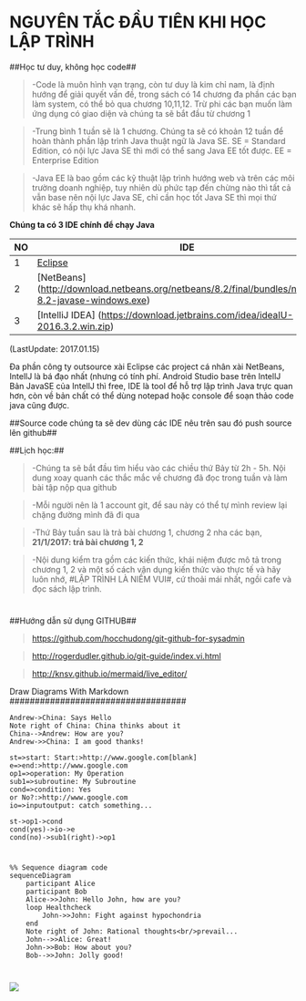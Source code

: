 NGUYÊN TẮC ĐẦU TIÊN KHI HỌC LẬP TRÌNH
=====================================
##Học tư duy, không học code##
> -Code là muôn hình vạn trạng, còn tư duy là kim chỉ nam, là định hướng để giải quyết vấn đề, trong sách có 14 chương
đa phần các bạn làm system, có thể bỏ qua chương 10,11,12. Trừ phi các bạn muốn làm ứng dụng có giao diện và chúng ta sẽ bắt đầu từ chương 1

> -Trung bình 1 tuần sẽ là 1 chương. Chúng ta sẽ có khoản 12 tuần để hoàn thành phần lập trình Java
thuật ngữ là Java SE. SE = Standard Edition, có nội lực Java SE thì mới có thể sang Java EE tốt được. EE = Enterprise Edition

> -Java EE là bao gồm các kỹ thuật lập trình hướng web và trên các môi trường doanh nghiệp, tuy nhiên dù phức tạp đến chừng nào thì tất cả vẫn base nên nội lực Java SE, chỉ cần học tốt Java SE thì mọi thứ khác sẽ hấp thụ khá nhanh.


**Chúng ta có 3 IDE chính để chạy Java**

NO | IDE             
---|-----------------
 1 |[Eclipse](https://eclipse.org/downloads/download.php?file=/technology/epp/downloads/release/neon/2/eclipse-java-neon-2-win32-x86_64.zip)      
 2 |[NetBeans] (http://download.netbeans.org/netbeans/8.2/final/bundles/netbeans-8.2-javase-windows.exe)
 3 |[IntelliJ IDEA] (https://download.jetbrains.com/idea/ideaIU-2016.3.2.win.zip)
(LastUpdate: 2017.01.15)

Đa phần công ty outsource xài Eclipse các project cá nhân xài NetBeans, IntellJ là bá đạo nhất (nhưng có tính phí. Android Studio base trên IntellJ
Bản JavaSE của IntellJ thì free, IDE là tool để hỗ trợ lập trình Java trực quan hơn, còn về bản chất có thể dùng notepad hoặc console để soạn thảo code java cũng được.

##Source code chúng ta sẽ dev dùng các IDE nêu trên sau đó push source lên github##


##Lịch học:##
> -Chúng ta sẽ bắt đầu tìm hiểu vào các chiều thứ Bảy từ 2h - 5h. Nội dung xoay quanh các thắc mắc về chương đã đọc trong tuần và làm bài tập
nộp qua github


> -Mỗi người nên là 1 account git, để sau này có thể tự mình review lại chặng đường mình đã đi qua

> -Thứ Bảy tuần sau là trả bài chương 1, chương 2 nha các bạn,  **21/1/2017: trả bài chương 1, 2**

> -Nội dung kiểm tra gồm các kiến thức, khái niệm được mô tả trong chương 1, 2 và một số cách vận dụng kiến thức vào thực tế và hãy luôn nhớ, #LẬP TRÌNH LÀ NIỀM VUI#, cứ thoải mái nhất, ngồi cafe và đọc sách lập trình.
#

##Hướng dẫn sử dụng GITHUB##
> https://github.com/hocchudong/git-github-for-sysadmin

> http://rogerdudler.github.io/git-guide/index.vi.html

> http://knsv.github.io/mermaid/live_editor/


Draw Diagrams With Markdown
###################################
```sequence
Andrew->China: Says Hello
Note right of China: China thinks about it
China-->Andrew: How are you?
Andrew->>China: I am good thanks!
```

```flow
st=>start: Start:>http://www.google.com[blank]
e=>end:>http://www.google.com
op1=>operation: My Operation
sub1=>subroutine: My Subroutine
cond=>condition: Yes
or No?:>http://www.google.com
io=>inputoutput: catch something...

st->op1->cond
cond(yes)->io->e
cond(no)->sub1(right)->op1
```
#
```
%% Sequence diagram code
sequenceDiagram
    participant Alice
    participant Bob
    Alice->>John: Hello John, how are you?
    loop Healthcheck
        John->>John: Fight against hypochondria
    end
    Note right of John: Rational thoughts<br/>prevail...
    John-->>Alice: Great!
    John->>Bob: How about you?
    Bob-->>John: Jolly good!
```
#
<img src="http://image.prntscr.com/image/e03c941747844484968dcd85772e0865.png">
